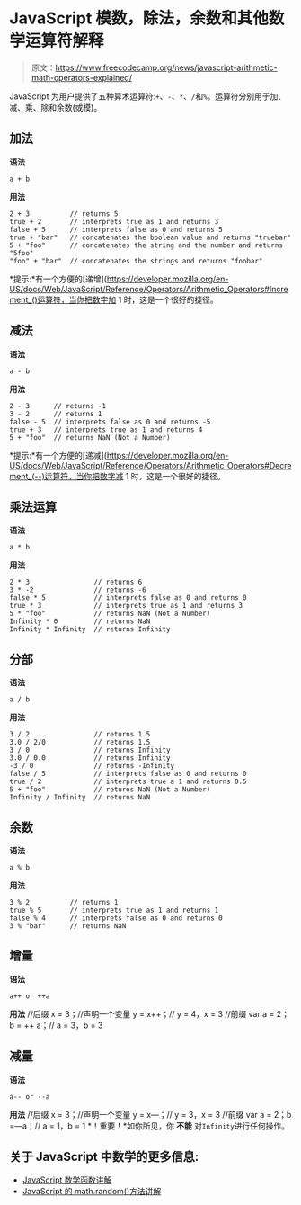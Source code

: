# JavaScript 模数，除法，余数和其他数学运算符解释

> 原文：<https://www.freecodecamp.org/news/javascript-arithmetic-math-operators-explained/>

JavaScript 为用户提供了五种算术运算符:`+`、`-`、`*`、`/`和`%`。运算符分别用于加、减、乘、除和余数(或模)。

## **加法**

****语法****

`a + b`

****用法****

```
2 + 3          // returns 5
true + 2       // interprets true as 1 and returns 3
false + 5      // interprets false as 0 and returns 5
true + "bar"   // concatenates the boolean value and returns "truebar"
5 + "foo"      // concatenates the string and the number and returns "5foo"
"foo" + "bar"  // concatenates the strings and returns "foobar"
```

*提示:*有一个方便的[递增](https://developer.mozilla.org/en-US/docs/Web/JavaScript/Reference/Operators/Arithmetic_Operators#Increment_()运算符，当你把数字加 1 时，这是一个很好的捷径。

## **减法**

****语法****

`a - b`

****用法****

```
2 - 3      // returns -1
3 - 2      // returns 1
false - 5  // interprets false as 0 and returns -5
true + 3   // interprets true as 1 and returns 4
5 + "foo"  // returns NaN (Not a Number)
```

*提示:*有一个方便的[递减](https://developer.mozilla.org/en-US/docs/Web/JavaScript/Reference/Operators/Arithmetic_Operators#Decrement_(--)运算符，当你把数字减 1 时，这是一个很好的捷径。

## **乘法运算**

****语法****

`a * b`

****用法****

```
2 * 3                // returns 6
3 * -2               // returns -6
false * 5            // interprets false as 0 and returns 0
true * 3             // interprets true as 1 and returns 3
5 * "foo"            // returns NaN (Not a Number)
Infinity * 0         // returns NaN
Infinity * Infinity  // returns Infinity
```

## **分部**

****语法****

`a / b`

****用法****

```
3 / 2                // returns 1.5
3.0 / 2/0            // returns 1.5
3 / 0                // returns Infinity
3.0 / 0.0            // returns Infinity
-3 / 0               // returns -Infinity
false / 5            // interprets false as 0 and returns 0
true / 2             // interprets true a 1 and returns 0.5
5 + "foo"            // returns NaN (Not a Number)
Infinity / Infinity  // returns NaN
```

## **余数**

****语法****

`a % b`

****用法****

```
3 % 2          // returns 1
true % 5       // interprets true as 1 and returns 1
false % 4      // interprets false as 0 and returns 0
3 % "bar"      // returns NaN
```

## **增量**

****语法****

`a++ or ++a`

****用法****
//后缀 x = 3；//声明一个变量 y = x++；// y = 4，x = 3
//前缀 var a = 2；b = ++ a；// a = 3，b = 3

## **减量**

****语法****

`a-- or --a`

****用法****
//后缀 x = 3；//声明一个变量 y = x—；// y = 3，x = 3
//前缀 var a = 2；b =—a；// a = 1，b = 1 *！重要！*如你所见，你 ****不能**** 对`Infinity`进行任何操作。

## 关于 JavaScript 中数学的更多信息:

*   [JavaScript 数学函数讲解](https://www.freecodecamp.org/news/math-in-javascript/)
*   [JavaScript 的 math.random()方法讲解](https://www.freecodecamp.org/news/p/b988fbe9-a282-435b-8df0-71eb9193ad5c/)